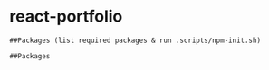 # react-portfolio

```
##Packages (list required packages & run .scripts/npm-init.sh)

##Packages
```
